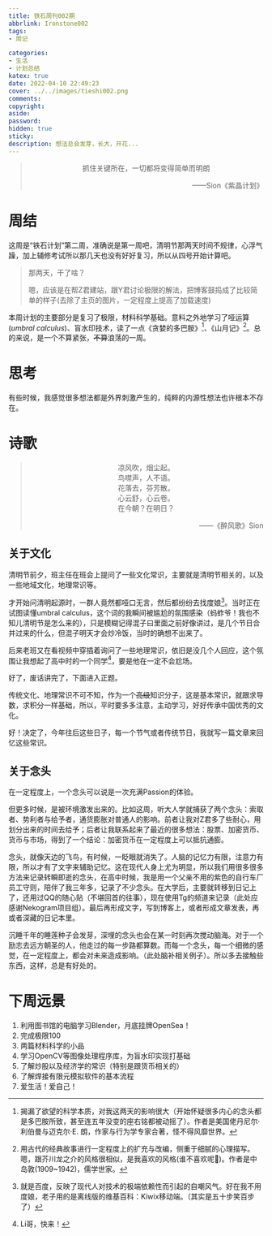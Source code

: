```yaml
---
title: 铁石周刊002期
abbrlink: Ironstone002
tags:
- 周记

categories:
- 生活
- 计划总结
katex: true
date: 2022-04-10 22:49:23
cover: ../../images/tieshi002.png
comments:
copyright:
aside:
password:
hidden: true
sticky:
description: 想法总会发芽，长大，开花...
---
```


> <center>抓住关键所在，一切都将变得简单而明朗</center>
> <p align="right">——Sion《紫晶计划》</p>

#  周结

这周是“铁石计划”第二周，准确说是第一周吧，清明节那两天时间不规律，心浮气躁，加上辅修考试所以那几天也没有好好复习，所以从四号开始计算吧。

> 那两天，干了啥？
>
> 嗯，应该是在帮Z君建站，跟Y君讨论极限的解法，把博客鼓捣成了比较简单的样子(去除了主页的图片，一定程度上提高了加载速度)

本周计划的主要部分是复习了极限，材料科学基础。意料之外地学习了哑运算(*umbral calculus*)、盲水印技术，读了一点《贪婪的多巴胺》[^d]、《山月记》[^s]。总的来说，是一个不算紧张，~~不算~~浪荡的一周。

# 思考

有些时候，我感觉很多想法都是外界刺激产生的，纯粹的内源性想法也许根本不存在。

# 诗歌

> <center>凉风吹，烟尘起。</center>
> <center>鸟噤声，人不语。</center>
> <center>花落去，芬芳散。</center>
> <center>心云舒，心云卷。</center>
> <center>在今朝？在明日？</center>
> <p align="right">——《醉风歌》Sion</p>

## 关于文化

清明节前夕，班主任在班会上提问了一些文化常识，主要就是清明节相关的，以及一些地域文化，地理常识等。

才开始问清明起源时，一群人竟然都哑口无言，然后都纷纷去找度娘[^baidu]。当时正在试图读懂umbral calculus，这个词的我瞬间被尴尬的氛围感染（蚂蚱爷！我也不知儿清明节是怎么来的），只是模糊记得混子曰里面之前好像讲过，是几个节日合并过来的什么，但混子明天才会炒冷饭，当时的确想不出来了。

后来老班又在看视频中穿插着询问了一些地理常识，依旧是没几个人回应，这个氛围让我想起了高中时的一个同学[^class]，要是他在一定不会尬场。

好了，废话讲完了，下面进入正题。

传统文化、地理常识不可不知，作为一个~~高级~~知识分子，这是基本常识，就跟求导数，求积分一样基础，所以，平时要多多注意，主动学习，好好传承中国优秀的文化。

好！决定了，今年往后这些日子，每一个节气或者传统节日，我就写一篇文章来回忆这些常识。

## 关于念头

在一定程度上，一个念头可以说是一次充满Passion的体验。

但更多时候，是被环境激发出来的。比如这周，听大人学就捕获了两个念头：索取者、势利者与给予者，通货膨胀对普通人的影响。前者让我对Z君多了些耐心，用划分出来的时间去给予；后者让我联系起来了最近的很多想法：股票、加密货币、货币与市场，得到了一个结论：加密货币在一定程度上可以抵抗通膨。

念头，就像天边的飞鸟，有时候，一眨眼就消失了。人脑的记忆力有限，注意力有限，所以才有了文字来辅助记忆。这在现代人身上尤为明显，所以我们用很多很多方法来记录转瞬即逝的念头，在高中时候，我是用一个父亲不用的紫色的自行车厂员工守则，陪伴了我三年多，记录了不少念头。在大学后，主要就转移到日记上了，还用过QQ的随心贴（不堪回首的往事），现在使用Tg的频道来记录（此处应感谢Nekogram项目组）。最后再形成文字，写到博客上，或者形成文章发表，再或者深藏的日记本里。

沉睡千年的睡莲种子会发芽，深埋的念头也会在某一时刻再次搅动脑海。对于一个励志去远方朝圣的人，他走过的每一步路都算数。而每一个念头，每一个细微的感觉，在一定程度上，都会对未来造成影响。（此处脑补相关例子）。所以多去接触些东西，这样，总是有好处的。



# 下周远景

1. 利用图书馆的电脑学习Blender，月底挂牌OpenSea！
2. 完成极限100
3. 两篇材料科学的小品
4. 学习OpenCV等图像处理程序库，为盲水印实现打基础
5. 了解炒股以及经济学的常识（特别是跟货币相关的）
6. 了解焊接有限元模拟软件的基本流程
7. 爱生活！爱自己！





[^d]: 揭漏了欲望的科学本质，对我这两天的影响很大（开始怀疑很多内心的念头都是多巴胺所致，甚至连五年没变的座右铭都被动摇了）。作者是美国佬丹尼尔·利伯曼与迈克尔·E. 朗，作家与行为学专家合著，怪不得风靡世界。
[^s]: 用古代的经典故事进行一定程度上的扩充与改编，侧重于细腻的心理描写。嗯，跟芥川龙之介的风格很相似，是我喜欢的风格(谁不喜欢呢🥰)。作者是中岛敦(1909~1942)，儒学世家。
[^baidu]: 就是百度，反映了现代人对技术的极端依赖性而引起的自嘲风气。好在我不用度娘，老子用的是离线版的维基百科：Kiwix移动端。（其实是五十步笑百步了）
[^class]: Li哥，快来！
